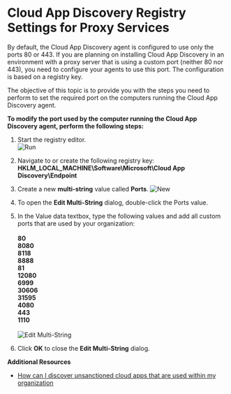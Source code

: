 <properties 
    pageTitle="Cloud App Discovery Registry Settings for Proxy Services | Microsoft Azure" 
    description="The objective of this topic is to provide you with the steps you need to perform to set the required port on the computers running the Cloud App Discovery agent." 
    services="active-directory" 
    documentationCenter="" 
    authors="markusvi" 
    manager="femila"/>

<tags 
    ms.service="active-directory" 
    ms.workload="identity" 
    ms.tgt_pltfrm="na" 
    ms.devlang="na" 
    ms.topic="article" 
    ms.date="10/10/2016" 
    ms.author="markusvi"/>

# <a name="cloud-app-discovery-registry-settings-for-proxy-services"></a>Cloud App Discovery Registry Settings for Proxy Services

By default, the Cloud App Discovery agent is configured to use only the ports 80 or 443. If you are planning on installing Cloud App Discovery in an environment with a proxy server that is using a custom port (neither 80 nor 443), you need to configure your agents to use this port. The configuration is based on a registry key.


The objective of this topic is to provide you with the steps you need to perform to set the required port on the computers running the Cloud App Discovery agent.



**To modify the port used by the computer running the Cloud App Discovery agent, perform the following steps:**


1. Start the registry editor. <br> ![Run](./media/active-directory-cloudappdiscovery-registry-settings-for-proxy-services/proxy01.png)

2. Navigate to or create the following registry key: <br> **HKLM_LOCAL_MACHINE\Software\Microsoft\Cloud App Discovery\Endpoint** 

3. Create a new **multi-string** value called **Ports**. ![New](./media/active-directory-cloudappdiscovery-registry-settings-for-proxy-services/proxy02.png)

4. To open the **Edit Multi-String** dialog, double-click the Ports value.


5. In the Value data textbox, type the following values and add all custom ports that are used by your organization: <br><br>
**80** <br>
**8080** <br>
**8118** <br>
**8888** <br>
**81** <br>
**12080** <br>
**6999** <br>
**30606** <br>
**31595** <br>
**4080** <br>
**443** <br>
**1110** <br><br>
![Edit Multi-String](./media/active-directory-cloudappdiscovery-registry-settings-for-proxy-services/proxy03.png)

6. Click **OK** to close the **Edit Multi-String** dialog.



**Additional Resources**


* [How can I discover unsanctioned cloud apps that are used within my organization](active-directory-cloudappdiscovery-whatis.md) 



